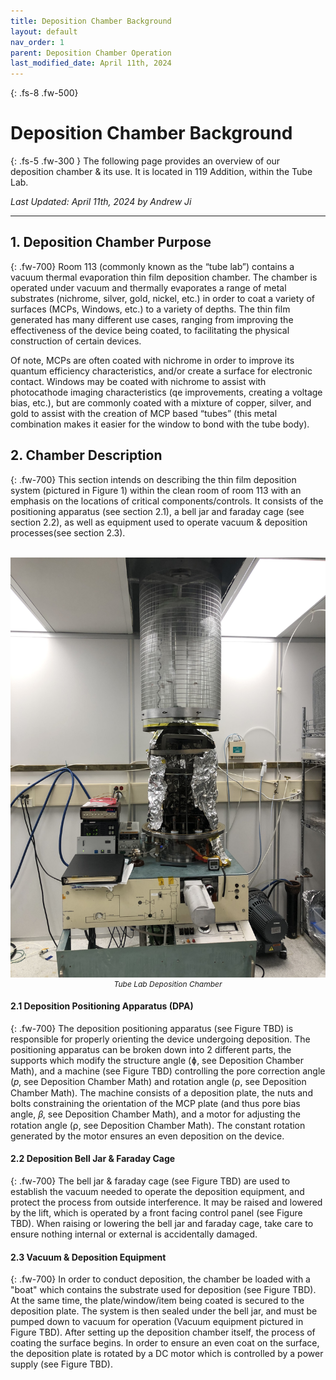 ```yaml
---
title: Deposition Chamber Background
layout: default
nav_order: 1
parent: Deposition Chamber Operation
last_modified_date: April 11th, 2024
---
```



{: .fs-8 .fw-500}
# Deposition Chamber Background

{: .fs-5 .fw-300 }
The following page provides an overview of our deposition chamber & its use. It is located in 119 Addition, within the Tube Lab. 

*Last Updated: April 11th, 2024 by Andrew Ji*

---

## 1. Deposition Chamber Purpose
{: .fw-700}
Room 113 (commonly known as the “tube lab”) contains a vacuum thermal evaporation thin film deposition chamber. The chamber is operated under vacuum and thermally evaporates a range of metal substrates (nichrome, silver, gold, nickel, etc.) in order to coat a variety of surfaces (MCPs, Windows, etc.) to a variety of depths. The thin film generated has many different use cases, ranging from improving the effectiveness of the device being coated, to facilitating the physical construction of certain devices. 

Of note, MCPs are often coated with nichrome in order to improve its quantum efficiency characteristics, and/or create a surface for electronic contact. Windows may be coated with nichrome to assist with photocathode imaging characteristics (qe improvements, creating a voltage bias, etc.), but are commonly coated with a mixture of copper, silver, and gold to assist with the creation of MCP based “tubes” (this metal combination makes it easier for the window to bond with the tube body).

## 2. Chamber Description
{: .fw-700}
This section intends on describing the thin film deposition system (pictured in Figure 1) within the clean room of  room 113 with an emphasis on the locations of critical components/controls. It consists of the positioning apparatus (see section 2.1), a bell jar and faraday cage (see section 2.2), as well as equipment used to operate vacuum & deposition processes(see section 2.3).

<br />
<p align:center style="width:100%; margin: auto;">
  <!-- <img src="/assets/img/depositionChamber/chamber.jpg" /> -->
  <img src="/assets/img/depositionChamber/chamber.jpg" />
</p>
<p align:center style="text-align:center; font-style: italic; font-size:12px; margin: auto;">
  Tube Lab Deposition Chamber
</p>

#### 2.1 Deposition Positioning Apparatus (DPA)
{: .fw-700}
The deposition positioning apparatus (see Figure TBD) is responsible for properly orienting the device undergoing deposition. The positioning apparatus can be broken down into 2 different parts, the supports which modify the structure angle (ɸ, see Deposition Chamber Math), and a machine (see Figure TBD) controlling the pore correction angle (𝑝, see Deposition Chamber Math) and rotation angle (⍴, see Deposition Chamber Math). The machine consists of a deposition plate, the nuts and bolts constraining the orientation of the MCP plate (and thus pore bias angle, 𝛽, see Deposition Chamber Math), and a motor for adjusting the rotation angle (⍴, see Deposition Chamber Math). The constant rotation generated by the motor ensures an even deposition on the device.  

#### 2.2 Deposition Bell Jar & Faraday Cage
{: .fw-700}
The bell jar & faraday cage (see Figure TBD) are used to establish the vacuum needed to operate the deposition equipment, and protect the process from outside interference. It may be raised and lowered by the lift, which is operated by a front facing control panel (see Figure TBD). When raising or lowering the bell jar and faraday cage, take care to ensure nothing internal or external is accidentally damaged.   

#### 2.3 Vacuum & Deposition Equipment
{: .fw-700}
In order to conduct deposition, the chamber be loaded with a "boat" which contains the substrate used for deposition (see Figure TBD). At the same time, the plate/window/item being coated is secured to the deposition plate. The system is then sealed under the bell jar, and must be pumped down to vacuum for operation (Vacuum equipment pictured in Figure TBD). After setting up the deposition chamber itself, the process of coating the surface begins. In order to ensure an even coat on the surface, the deposition plate is rotated by a DC motor which is controlled by a power supply (see Figure TBD).  